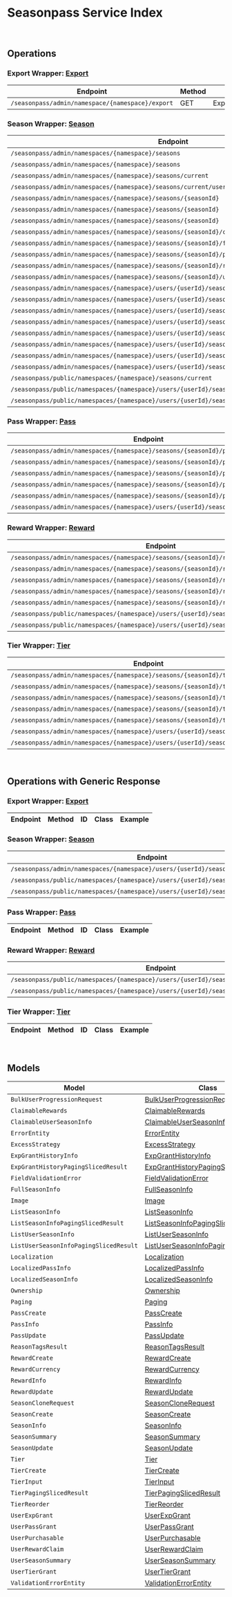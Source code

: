 # Seasonpass Service Index

&nbsp;  

## Operations

### Export Wrapper:  [Export](../../AccelByte.Sdk/Api/Seasonpass/Wrapper/Export.cs)
| Endpoint | Method | ID | Class | Example |
|---|---|---|---|---|
| `/seasonpass/admin/namespace/{namespace}/export` | GET | ExportSeason | [ExportSeason](../../AccelByte.Sdk/Api/Seasonpass/Operation/Export/ExportSeason.cs) | [ExportSeason](../../samples/AccelByte.Sdk.Sample.Cli/ApiCommand/Seasonpass/Export/ExportSeason.cs) |

### Season Wrapper:  [Season](../../AccelByte.Sdk/Api/Seasonpass/Wrapper/Season.cs)
| Endpoint | Method | ID | Class | Example |
|---|---|---|---|---|
| `/seasonpass/admin/namespaces/{namespace}/seasons` | GET | QuerySeasons | [QuerySeasons](../../AccelByte.Sdk/Api/Seasonpass/Operation/Season/QuerySeasons.cs) | [QuerySeasons](../../samples/AccelByte.Sdk.Sample.Cli/ApiCommand/Seasonpass/Season/QuerySeasons.cs) |
| `/seasonpass/admin/namespaces/{namespace}/seasons` | POST | CreateSeason | [CreateSeason](../../AccelByte.Sdk/Api/Seasonpass/Operation/Season/CreateSeason.cs) | [CreateSeason](../../samples/AccelByte.Sdk.Sample.Cli/ApiCommand/Seasonpass/Season/CreateSeason.cs) |
| `/seasonpass/admin/namespaces/{namespace}/seasons/current` | GET | GetCurrentSeason | [GetCurrentSeason](../../AccelByte.Sdk/Api/Seasonpass/Operation/Season/GetCurrentSeason.cs) | [GetCurrentSeason](../../samples/AccelByte.Sdk.Sample.Cli/ApiCommand/Seasonpass/Season/GetCurrentSeason.cs) |
| `/seasonpass/admin/namespaces/{namespace}/seasons/current/users/bulk/progression` | POST | BulkGetUserSeasonProgression | [BulkGetUserSeasonProgression](../../AccelByte.Sdk/Api/Seasonpass/Operation/Season/BulkGetUserSeasonProgression.cs) | [BulkGetUserSeasonProgression](../../samples/AccelByte.Sdk.Sample.Cli/ApiCommand/Seasonpass/Season/BulkGetUserSeasonProgression.cs) |
| `/seasonpass/admin/namespaces/{namespace}/seasons/{seasonId}` | GET | GetSeason | [GetSeason](../../AccelByte.Sdk/Api/Seasonpass/Operation/Season/GetSeason.cs) | [GetSeason](../../samples/AccelByte.Sdk.Sample.Cli/ApiCommand/Seasonpass/Season/GetSeason.cs) |
| `/seasonpass/admin/namespaces/{namespace}/seasons/{seasonId}` | DELETE | DeleteSeason | [DeleteSeason](../../AccelByte.Sdk/Api/Seasonpass/Operation/Season/DeleteSeason.cs) | [DeleteSeason](../../samples/AccelByte.Sdk.Sample.Cli/ApiCommand/Seasonpass/Season/DeleteSeason.cs) |
| `/seasonpass/admin/namespaces/{namespace}/seasons/{seasonId}` | PATCH | UpdateSeason | [UpdateSeason](../../AccelByte.Sdk/Api/Seasonpass/Operation/Season/UpdateSeason.cs) | [UpdateSeason](../../samples/AccelByte.Sdk.Sample.Cli/ApiCommand/Seasonpass/Season/UpdateSeason.cs) |
| `/seasonpass/admin/namespaces/{namespace}/seasons/{seasonId}/clone` | POST | CloneSeason | [CloneSeason](../../AccelByte.Sdk/Api/Seasonpass/Operation/Season/CloneSeason.cs) | [CloneSeason](../../samples/AccelByte.Sdk.Sample.Cli/ApiCommand/Seasonpass/Season/CloneSeason.cs) |
| `/seasonpass/admin/namespaces/{namespace}/seasons/{seasonId}/full` | GET | GetFullSeason | [GetFullSeason](../../AccelByte.Sdk/Api/Seasonpass/Operation/Season/GetFullSeason.cs) | [GetFullSeason](../../samples/AccelByte.Sdk.Sample.Cli/ApiCommand/Seasonpass/Season/GetFullSeason.cs) |
| `/seasonpass/admin/namespaces/{namespace}/seasons/{seasonId}/publish` | PUT | PublishSeason | [PublishSeason](../../AccelByte.Sdk/Api/Seasonpass/Operation/Season/PublishSeason.cs) | [PublishSeason](../../samples/AccelByte.Sdk.Sample.Cli/ApiCommand/Seasonpass/Season/PublishSeason.cs) |
| `/seasonpass/admin/namespaces/{namespace}/seasons/{seasonId}/retire` | PUT | RetireSeason | [RetireSeason](../../AccelByte.Sdk/Api/Seasonpass/Operation/Season/RetireSeason.cs) | [RetireSeason](../../samples/AccelByte.Sdk.Sample.Cli/ApiCommand/Seasonpass/Season/RetireSeason.cs) |
| `/seasonpass/admin/namespaces/{namespace}/seasons/{seasonId}/unpublish` | PUT | UnpublishSeason | [UnpublishSeason](../../AccelByte.Sdk/Api/Seasonpass/Operation/Season/UnpublishSeason.cs) | [UnpublishSeason](../../samples/AccelByte.Sdk.Sample.Cli/ApiCommand/Seasonpass/Season/UnpublishSeason.cs) |
| `/seasonpass/admin/namespaces/{namespace}/users/{userId}/seasons` | GET | GetUserParticipatedSeasons | [GetUserParticipatedSeasons](../../AccelByte.Sdk/Api/Seasonpass/Operation/Season/GetUserParticipatedSeasons.cs) | [GetUserParticipatedSeasons](../../samples/AccelByte.Sdk.Sample.Cli/ApiCommand/Seasonpass/Season/GetUserParticipatedSeasons.cs) |
| `/seasonpass/admin/namespaces/{namespace}/users/{userId}/seasons/current/passes/ownership/any` | GET | ExistsAnyPassByPassCodes | [ExistsAnyPassByPassCodes](../../AccelByte.Sdk/Api/Seasonpass/Operation/Season/ExistsAnyPassByPassCodes.cs) | [ExistsAnyPassByPassCodes](../../samples/AccelByte.Sdk.Sample.Cli/ApiCommand/Seasonpass/Season/ExistsAnyPassByPassCodes.cs) |
| `/seasonpass/admin/namespaces/{namespace}/users/{userId}/seasons/current/progression` | GET | GetCurrentUserSeasonProgression | [GetCurrentUserSeasonProgression](../../AccelByte.Sdk/Api/Seasonpass/Operation/Season/GetCurrentUserSeasonProgression.cs) | [GetCurrentUserSeasonProgression](../../samples/AccelByte.Sdk.Sample.Cli/ApiCommand/Seasonpass/Season/GetCurrentUserSeasonProgression.cs) |
| `/seasonpass/admin/namespaces/{namespace}/users/{userId}/seasons/current/purchasable` | POST | CheckSeasonPurchasable | [CheckSeasonPurchasable](../../AccelByte.Sdk/Api/Seasonpass/Operation/Season/CheckSeasonPurchasable.cs) | [CheckSeasonPurchasable](../../samples/AccelByte.Sdk.Sample.Cli/ApiCommand/Seasonpass/Season/CheckSeasonPurchasable.cs) |
| `/seasonpass/admin/namespaces/{namespace}/users/{userId}/seasons/current/reset` | DELETE | ResetUserSeason | [ResetUserSeason](../../AccelByte.Sdk/Api/Seasonpass/Operation/Season/ResetUserSeason.cs) | [ResetUserSeason](../../samples/AccelByte.Sdk.Sample.Cli/ApiCommand/Seasonpass/Season/ResetUserSeason.cs) |
| `/seasonpass/admin/namespaces/{namespace}/users/{userId}/seasons/exp/history` | GET | QueryUserExpGrantHistory | [QueryUserExpGrantHistory](../../AccelByte.Sdk/Api/Seasonpass/Operation/Season/QueryUserExpGrantHistory.cs) | [QueryUserExpGrantHistory](../../samples/AccelByte.Sdk.Sample.Cli/ApiCommand/Seasonpass/Season/QueryUserExpGrantHistory.cs) |
| `/seasonpass/admin/namespaces/{namespace}/users/{userId}/seasons/exp/history/tags` | GET | QueryUserExpGrantHistoryTag | [QueryUserExpGrantHistoryTag](../../AccelByte.Sdk/Api/Seasonpass/Operation/Season/QueryUserExpGrantHistoryTag.cs) | [QueryUserExpGrantHistoryTag](../../samples/AccelByte.Sdk.Sample.Cli/ApiCommand/Seasonpass/Season/QueryUserExpGrantHistoryTag.cs) |
| `/seasonpass/admin/namespaces/{namespace}/users/{userId}/seasons/{seasonId}/data` | GET | GetUserSeason | [GetUserSeason](../../AccelByte.Sdk/Api/Seasonpass/Operation/Season/GetUserSeason.cs) | [GetUserSeason](../../samples/AccelByte.Sdk.Sample.Cli/ApiCommand/Seasonpass/Season/GetUserSeason.cs) |
| `/seasonpass/public/namespaces/{namespace}/seasons/current` | GET | PublicGetCurrentSeason | [PublicGetCurrentSeason](../../AccelByte.Sdk/Api/Seasonpass/Operation/Season/PublicGetCurrentSeason.cs) | [PublicGetCurrentSeason](../../samples/AccelByte.Sdk.Sample.Cli/ApiCommand/Seasonpass/Season/PublicGetCurrentSeason.cs) |
| `/seasonpass/public/namespaces/{namespace}/users/{userId}/seasons/current/data` | GET | PublicGetCurrentUserSeason | [PublicGetCurrentUserSeason](../../AccelByte.Sdk/Api/Seasonpass/Operation/Season/PublicGetCurrentUserSeason.cs) | [PublicGetCurrentUserSeason](../../samples/AccelByte.Sdk.Sample.Cli/ApiCommand/Seasonpass/Season/PublicGetCurrentUserSeason.cs) |
| `/seasonpass/public/namespaces/{namespace}/users/{userId}/seasons/{seasonId}/data` | GET | PublicGetUserSeason | [PublicGetUserSeason](../../AccelByte.Sdk/Api/Seasonpass/Operation/Season/PublicGetUserSeason.cs) | [PublicGetUserSeason](../../samples/AccelByte.Sdk.Sample.Cli/ApiCommand/Seasonpass/Season/PublicGetUserSeason.cs) |

### Pass Wrapper:  [Pass](../../AccelByte.Sdk/Api/Seasonpass/Wrapper/Pass.cs)
| Endpoint | Method | ID | Class | Example |
|---|---|---|---|---|
| `/seasonpass/admin/namespaces/{namespace}/seasons/{seasonId}/passes` | GET | QueryPasses | [QueryPasses](../../AccelByte.Sdk/Api/Seasonpass/Operation/Pass/QueryPasses.cs) | [QueryPasses](../../samples/AccelByte.Sdk.Sample.Cli/ApiCommand/Seasonpass/Pass/QueryPasses.cs) |
| `/seasonpass/admin/namespaces/{namespace}/seasons/{seasonId}/passes` | POST | CreatePass | [CreatePass](../../AccelByte.Sdk/Api/Seasonpass/Operation/Pass/CreatePass.cs) | [CreatePass](../../samples/AccelByte.Sdk.Sample.Cli/ApiCommand/Seasonpass/Pass/CreatePass.cs) |
| `/seasonpass/admin/namespaces/{namespace}/seasons/{seasonId}/passes/{code}` | GET | GetPass | [GetPass](../../AccelByte.Sdk/Api/Seasonpass/Operation/Pass/GetPass.cs) | [GetPass](../../samples/AccelByte.Sdk.Sample.Cli/ApiCommand/Seasonpass/Pass/GetPass.cs) |
| `/seasonpass/admin/namespaces/{namespace}/seasons/{seasonId}/passes/{code}` | DELETE | DeletePass | [DeletePass](../../AccelByte.Sdk/Api/Seasonpass/Operation/Pass/DeletePass.cs) | [DeletePass](../../samples/AccelByte.Sdk.Sample.Cli/ApiCommand/Seasonpass/Pass/DeletePass.cs) |
| `/seasonpass/admin/namespaces/{namespace}/seasons/{seasonId}/passes/{code}` | PATCH | UpdatePass | [UpdatePass](../../AccelByte.Sdk/Api/Seasonpass/Operation/Pass/UpdatePass.cs) | [UpdatePass](../../samples/AccelByte.Sdk.Sample.Cli/ApiCommand/Seasonpass/Pass/UpdatePass.cs) |
| `/seasonpass/admin/namespaces/{namespace}/users/{userId}/seasons/current/passes` | POST | GrantUserPass | [GrantUserPass](../../AccelByte.Sdk/Api/Seasonpass/Operation/Pass/GrantUserPass.cs) | [GrantUserPass](../../samples/AccelByte.Sdk.Sample.Cli/ApiCommand/Seasonpass/Pass/GrantUserPass.cs) |

### Reward Wrapper:  [Reward](../../AccelByte.Sdk/Api/Seasonpass/Wrapper/Reward.cs)
| Endpoint | Method | ID | Class | Example |
|---|---|---|---|---|
| `/seasonpass/admin/namespaces/{namespace}/seasons/{seasonId}/rewards` | GET | QueryRewards | [QueryRewards](../../AccelByte.Sdk/Api/Seasonpass/Operation/Reward/QueryRewards.cs) | [QueryRewards](../../samples/AccelByte.Sdk.Sample.Cli/ApiCommand/Seasonpass/Reward/QueryRewards.cs) |
| `/seasonpass/admin/namespaces/{namespace}/seasons/{seasonId}/rewards` | POST | CreateReward | [CreateReward](../../AccelByte.Sdk/Api/Seasonpass/Operation/Reward/CreateReward.cs) | [CreateReward](../../samples/AccelByte.Sdk.Sample.Cli/ApiCommand/Seasonpass/Reward/CreateReward.cs) |
| `/seasonpass/admin/namespaces/{namespace}/seasons/{seasonId}/rewards/{code}` | GET | GetReward | [GetReward](../../AccelByte.Sdk/Api/Seasonpass/Operation/Reward/GetReward.cs) | [GetReward](../../samples/AccelByte.Sdk.Sample.Cli/ApiCommand/Seasonpass/Reward/GetReward.cs) |
| `/seasonpass/admin/namespaces/{namespace}/seasons/{seasonId}/rewards/{code}` | DELETE | DeleteReward | [DeleteReward](../../AccelByte.Sdk/Api/Seasonpass/Operation/Reward/DeleteReward.cs) | [DeleteReward](../../samples/AccelByte.Sdk.Sample.Cli/ApiCommand/Seasonpass/Reward/DeleteReward.cs) |
| `/seasonpass/admin/namespaces/{namespace}/seasons/{seasonId}/rewards/{code}` | PATCH | UpdateReward | [UpdateReward](../../AccelByte.Sdk/Api/Seasonpass/Operation/Reward/UpdateReward.cs) | [UpdateReward](../../samples/AccelByte.Sdk.Sample.Cli/ApiCommand/Seasonpass/Reward/UpdateReward.cs) |
| `/seasonpass/public/namespaces/{namespace}/users/{userId}/seasons/current/rewards` | POST | PublicClaimUserReward | [PublicClaimUserReward](../../AccelByte.Sdk/Api/Seasonpass/Operation/Reward/PublicClaimUserReward.cs) | [PublicClaimUserReward](../../samples/AccelByte.Sdk.Sample.Cli/ApiCommand/Seasonpass/Reward/PublicClaimUserReward.cs) |
| `/seasonpass/public/namespaces/{namespace}/users/{userId}/seasons/current/rewards/bulk` | POST | PublicBulkClaimUserRewards | [PublicBulkClaimUserRewards](../../AccelByte.Sdk/Api/Seasonpass/Operation/Reward/PublicBulkClaimUserRewards.cs) | [PublicBulkClaimUserRewards](../../samples/AccelByte.Sdk.Sample.Cli/ApiCommand/Seasonpass/Reward/PublicBulkClaimUserRewards.cs) |

### Tier Wrapper:  [Tier](../../AccelByte.Sdk/Api/Seasonpass/Wrapper/Tier.cs)
| Endpoint | Method | ID | Class | Example |
|---|---|---|---|---|
| `/seasonpass/admin/namespaces/{namespace}/seasons/{seasonId}/tiers` | GET | QueryTiers | [QueryTiers](../../AccelByte.Sdk/Api/Seasonpass/Operation/Tier/QueryTiers.cs) | [QueryTiers](../../samples/AccelByte.Sdk.Sample.Cli/ApiCommand/Seasonpass/Tier/QueryTiers.cs) |
| `/seasonpass/admin/namespaces/{namespace}/seasons/{seasonId}/tiers` | POST | CreateTier | [CreateTier](../../AccelByte.Sdk/Api/Seasonpass/Operation/Tier/CreateTier.cs) | [CreateTier](../../samples/AccelByte.Sdk.Sample.Cli/ApiCommand/Seasonpass/Tier/CreateTier.cs) |
| `/seasonpass/admin/namespaces/{namespace}/seasons/{seasonId}/tiers/{id}` | PUT | UpdateTier | [UpdateTier](../../AccelByte.Sdk/Api/Seasonpass/Operation/Tier/UpdateTier.cs) | [UpdateTier](../../samples/AccelByte.Sdk.Sample.Cli/ApiCommand/Seasonpass/Tier/UpdateTier.cs) |
| `/seasonpass/admin/namespaces/{namespace}/seasons/{seasonId}/tiers/{id}` | DELETE | DeleteTier | [DeleteTier](../../AccelByte.Sdk/Api/Seasonpass/Operation/Tier/DeleteTier.cs) | [DeleteTier](../../samples/AccelByte.Sdk.Sample.Cli/ApiCommand/Seasonpass/Tier/DeleteTier.cs) |
| `/seasonpass/admin/namespaces/{namespace}/seasons/{seasonId}/tiers/{id}/reorder` | PUT | ReorderTier | [ReorderTier](../../AccelByte.Sdk/Api/Seasonpass/Operation/Tier/ReorderTier.cs) | [ReorderTier](../../samples/AccelByte.Sdk.Sample.Cli/ApiCommand/Seasonpass/Tier/ReorderTier.cs) |
| `/seasonpass/admin/namespaces/{namespace}/users/{userId}/seasons/current/exp` | POST | GrantUserExp | [GrantUserExp](../../AccelByte.Sdk/Api/Seasonpass/Operation/Tier/GrantUserExp.cs) | [GrantUserExp](../../samples/AccelByte.Sdk.Sample.Cli/ApiCommand/Seasonpass/Tier/GrantUserExp.cs) |
| `/seasonpass/admin/namespaces/{namespace}/users/{userId}/seasons/current/tiers` | POST | GrantUserTier | [GrantUserTier](../../AccelByte.Sdk/Api/Seasonpass/Operation/Tier/GrantUserTier.cs) | [GrantUserTier](../../samples/AccelByte.Sdk.Sample.Cli/ApiCommand/Seasonpass/Tier/GrantUserTier.cs) |


&nbsp;  

## Operations with Generic Response

### Export Wrapper:  [Export](../../AccelByte.Sdk/Api/Seasonpass/Wrapper/Export.cs)
| Endpoint | Method | ID | Class | Example |
|---|---|---|---|---|

### Season Wrapper:  [Season](../../AccelByte.Sdk/Api/Seasonpass/Wrapper/Season.cs)
| Endpoint | Method | ID | Class | Example |
|---|---|---|---|---|
| `/seasonpass/admin/namespaces/{namespace}/users/{userId}/seasons/{seasonId}/data` | GET | GetUserSeason | [GetUserSeason](../../AccelByte.Sdk/Api/Seasonpass/Operation/Season/GetUserSeason.cs) | [GetUserSeason](../../samples/AccelByte.Sdk.Sample.Cli/ApiCommand/Seasonpass/Season/GetUserSeason.cs) |
| `/seasonpass/public/namespaces/{namespace}/users/{userId}/seasons/current/data` | GET | PublicGetCurrentUserSeason | [PublicGetCurrentUserSeason](../../AccelByte.Sdk/Api/Seasonpass/Operation/Season/PublicGetCurrentUserSeason.cs) | [PublicGetCurrentUserSeason](../../samples/AccelByte.Sdk.Sample.Cli/ApiCommand/Seasonpass/Season/PublicGetCurrentUserSeason.cs) |
| `/seasonpass/public/namespaces/{namespace}/users/{userId}/seasons/{seasonId}/data` | GET | PublicGetUserSeason | [PublicGetUserSeason](../../AccelByte.Sdk/Api/Seasonpass/Operation/Season/PublicGetUserSeason.cs) | [PublicGetUserSeason](../../samples/AccelByte.Sdk.Sample.Cli/ApiCommand/Seasonpass/Season/PublicGetUserSeason.cs) |

### Pass Wrapper:  [Pass](../../AccelByte.Sdk/Api/Seasonpass/Wrapper/Pass.cs)
| Endpoint | Method | ID | Class | Example |
|---|---|---|---|---|

### Reward Wrapper:  [Reward](../../AccelByte.Sdk/Api/Seasonpass/Wrapper/Reward.cs)
| Endpoint | Method | ID | Class | Example |
|---|---|---|---|---|
| `/seasonpass/public/namespaces/{namespace}/users/{userId}/seasons/current/rewards` | POST | PublicClaimUserReward | [PublicClaimUserReward](../../AccelByte.Sdk/Api/Seasonpass/Operation/Reward/PublicClaimUserReward.cs) | [PublicClaimUserReward](../../samples/AccelByte.Sdk.Sample.Cli/ApiCommand/Seasonpass/Reward/PublicClaimUserReward.cs) |
| `/seasonpass/public/namespaces/{namespace}/users/{userId}/seasons/current/rewards/bulk` | POST | PublicBulkClaimUserRewards | [PublicBulkClaimUserRewards](../../AccelByte.Sdk/Api/Seasonpass/Operation/Reward/PublicBulkClaimUserRewards.cs) | [PublicBulkClaimUserRewards](../../samples/AccelByte.Sdk.Sample.Cli/ApiCommand/Seasonpass/Reward/PublicBulkClaimUserRewards.cs) |

### Tier Wrapper:  [Tier](../../AccelByte.Sdk/Api/Seasonpass/Wrapper/Tier.cs)
| Endpoint | Method | ID | Class | Example |
|---|---|---|---|---|


&nbsp;  

## Models

| Model | Class |
|---|---|
| `BulkUserProgressionRequest` | [BulkUserProgressionRequest](../../AccelByte.Sdk/Api/Seasonpass/Model/BulkUserProgressionRequest.cs) |
| `ClaimableRewards` | [ClaimableRewards](../../AccelByte.Sdk/Api/Seasonpass/Model/ClaimableRewards.cs) |
| `ClaimableUserSeasonInfo` | [ClaimableUserSeasonInfo](../../AccelByte.Sdk/Api/Seasonpass/Model/ClaimableUserSeasonInfo.cs) |
| `ErrorEntity` | [ErrorEntity](../../AccelByte.Sdk/Api/Seasonpass/Model/ErrorEntity.cs) |
| `ExcessStrategy` | [ExcessStrategy](../../AccelByte.Sdk/Api/Seasonpass/Model/ExcessStrategy.cs) |
| `ExpGrantHistoryInfo` | [ExpGrantHistoryInfo](../../AccelByte.Sdk/Api/Seasonpass/Model/ExpGrantHistoryInfo.cs) |
| `ExpGrantHistoryPagingSlicedResult` | [ExpGrantHistoryPagingSlicedResult](../../AccelByte.Sdk/Api/Seasonpass/Model/ExpGrantHistoryPagingSlicedResult.cs) |
| `FieldValidationError` | [FieldValidationError](../../AccelByte.Sdk/Api/Seasonpass/Model/FieldValidationError.cs) |
| `FullSeasonInfo` | [FullSeasonInfo](../../AccelByte.Sdk/Api/Seasonpass/Model/FullSeasonInfo.cs) |
| `Image` | [Image](../../AccelByte.Sdk/Api/Seasonpass/Model/Image.cs) |
| `ListSeasonInfo` | [ListSeasonInfo](../../AccelByte.Sdk/Api/Seasonpass/Model/ListSeasonInfo.cs) |
| `ListSeasonInfoPagingSlicedResult` | [ListSeasonInfoPagingSlicedResult](../../AccelByte.Sdk/Api/Seasonpass/Model/ListSeasonInfoPagingSlicedResult.cs) |
| `ListUserSeasonInfo` | [ListUserSeasonInfo](../../AccelByte.Sdk/Api/Seasonpass/Model/ListUserSeasonInfo.cs) |
| `ListUserSeasonInfoPagingSlicedResult` | [ListUserSeasonInfoPagingSlicedResult](../../AccelByte.Sdk/Api/Seasonpass/Model/ListUserSeasonInfoPagingSlicedResult.cs) |
| `Localization` | [Localization](../../AccelByte.Sdk/Api/Seasonpass/Model/Localization.cs) |
| `LocalizedPassInfo` | [LocalizedPassInfo](../../AccelByte.Sdk/Api/Seasonpass/Model/LocalizedPassInfo.cs) |
| `LocalizedSeasonInfo` | [LocalizedSeasonInfo](../../AccelByte.Sdk/Api/Seasonpass/Model/LocalizedSeasonInfo.cs) |
| `Ownership` | [Ownership](../../AccelByte.Sdk/Api/Seasonpass/Model/Ownership.cs) |
| `Paging` | [Paging](../../AccelByte.Sdk/Api/Seasonpass/Model/Paging.cs) |
| `PassCreate` | [PassCreate](../../AccelByte.Sdk/Api/Seasonpass/Model/PassCreate.cs) |
| `PassInfo` | [PassInfo](../../AccelByte.Sdk/Api/Seasonpass/Model/PassInfo.cs) |
| `PassUpdate` | [PassUpdate](../../AccelByte.Sdk/Api/Seasonpass/Model/PassUpdate.cs) |
| `ReasonTagsResult` | [ReasonTagsResult](../../AccelByte.Sdk/Api/Seasonpass/Model/ReasonTagsResult.cs) |
| `RewardCreate` | [RewardCreate](../../AccelByte.Sdk/Api/Seasonpass/Model/RewardCreate.cs) |
| `RewardCurrency` | [RewardCurrency](../../AccelByte.Sdk/Api/Seasonpass/Model/RewardCurrency.cs) |
| `RewardInfo` | [RewardInfo](../../AccelByte.Sdk/Api/Seasonpass/Model/RewardInfo.cs) |
| `RewardUpdate` | [RewardUpdate](../../AccelByte.Sdk/Api/Seasonpass/Model/RewardUpdate.cs) |
| `SeasonCloneRequest` | [SeasonCloneRequest](../../AccelByte.Sdk/Api/Seasonpass/Model/SeasonCloneRequest.cs) |
| `SeasonCreate` | [SeasonCreate](../../AccelByte.Sdk/Api/Seasonpass/Model/SeasonCreate.cs) |
| `SeasonInfo` | [SeasonInfo](../../AccelByte.Sdk/Api/Seasonpass/Model/SeasonInfo.cs) |
| `SeasonSummary` | [SeasonSummary](../../AccelByte.Sdk/Api/Seasonpass/Model/SeasonSummary.cs) |
| `SeasonUpdate` | [SeasonUpdate](../../AccelByte.Sdk/Api/Seasonpass/Model/SeasonUpdate.cs) |
| `Tier` | [Tier](../../AccelByte.Sdk/Api/Seasonpass/Model/Tier.cs) |
| `TierCreate` | [TierCreate](../../AccelByte.Sdk/Api/Seasonpass/Model/TierCreate.cs) |
| `TierInput` | [TierInput](../../AccelByte.Sdk/Api/Seasonpass/Model/TierInput.cs) |
| `TierPagingSlicedResult` | [TierPagingSlicedResult](../../AccelByte.Sdk/Api/Seasonpass/Model/TierPagingSlicedResult.cs) |
| `TierReorder` | [TierReorder](../../AccelByte.Sdk/Api/Seasonpass/Model/TierReorder.cs) |
| `UserExpGrant` | [UserExpGrant](../../AccelByte.Sdk/Api/Seasonpass/Model/UserExpGrant.cs) |
| `UserPassGrant` | [UserPassGrant](../../AccelByte.Sdk/Api/Seasonpass/Model/UserPassGrant.cs) |
| `UserPurchasable` | [UserPurchasable](../../AccelByte.Sdk/Api/Seasonpass/Model/UserPurchasable.cs) |
| `UserRewardClaim` | [UserRewardClaim](../../AccelByte.Sdk/Api/Seasonpass/Model/UserRewardClaim.cs) |
| `UserSeasonSummary` | [UserSeasonSummary](../../AccelByte.Sdk/Api/Seasonpass/Model/UserSeasonSummary.cs) |
| `UserTierGrant` | [UserTierGrant](../../AccelByte.Sdk/Api/Seasonpass/Model/UserTierGrant.cs) |
| `ValidationErrorEntity` | [ValidationErrorEntity](../../AccelByte.Sdk/Api/Seasonpass/Model/ValidationErrorEntity.cs) |
